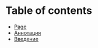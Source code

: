 # Table of contents

* [Page](README.md)
* [Аннотация](annotation.md)
* [Введение](introduction.md)

